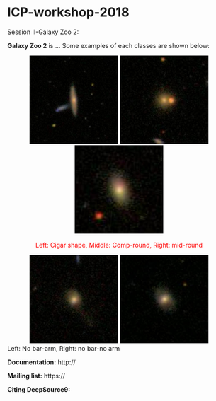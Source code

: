 ICP-workshop-2018
=======

Session II-Galaxy Zoo 2:

**Galaxy Zoo 2** is ...
Some examples of each classes are shown below:

<div align="center">   

<img src="./images/cigar_shaped_0" width="200"/>

<img src="./images/comp_round_0" width="200"/>
  
<img src="./images/mid_round_0" width="200" />
</div>  
<div align="center">
<p style="text-align:center;color:#ff0000;">Left: Cigar shape, Middle: Comp-round, Right: mid-round</p>
</div>

<div align="center">
  <img src="./images/no_bar_arm_0" width="200"/>
  <img src="./images/no_bar_no_arm_0" width="200"/>
  
</div>
<div align="align">
  <figcaption>Left: No bar-arm, Right: no bar-no arm</figcaption>
  </div>

**Documentation:** http://

**Mailing list:** https://

**Citing DeepSource9:** 
